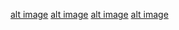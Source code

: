 [alt image](https://github.com/EyadAdel199/Portfolio-Projects/blob/c7026c5b5b822c47d8c6e6bcb3ff36ba36b917d1/Screenshot%20(375).png)
[alt image](https://github.com/EyadAdel199/Portfolio-Projects/blob/c7026c5b5b822c47d8c6e6bcb3ff36ba36b917d1/Screenshot%20(410).png)
[alt image](https://github.com/EyadAdel199/Portfolio-Projects/blob/c7026c5b5b822c47d8c6e6bcb3ff36ba36b917d1/Screenshot%20(414).png)
[alt image](https://github.com/EyadAdel199/Portfolio-Projects/blob/c7026c5b5b822c47d8c6e6bcb3ff36ba36b917d1/Screenshot%20(474).png)

